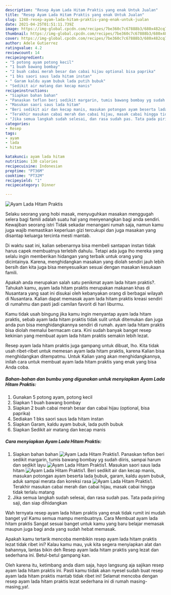 ```yaml
---
description: "Resep Ayam Lada Hitam Praktis yang enak Untuk Jualan"
title: "Resep Ayam Lada Hitam Praktis yang enak Untuk Jualan"
slug: 1248-resep-ayam-lada-hitam-praktis-yang-enak-untuk-jualan
date: 2021-04-25T01:51:11.739Z
image: https://img-global.cpcdn.com/recipes/7be360c7c67888b3/680x482cq70/ayam-lada-hitam-praktis-foto-resep-utama.jpg
thumbnail: https://img-global.cpcdn.com/recipes/7be360c7c67888b3/680x482cq70/ayam-lada-hitam-praktis-foto-resep-utama.jpg
cover: https://img-global.cpcdn.com/recipes/7be360c7c67888b3/680x482cq70/ayam-lada-hitam-praktis-foto-resep-utama.jpg
author: Adele Gutierrez
ratingvalue: 4.2
reviewcount: 14
recipeingredient:
- "5 potong ayam potong kecil"
- "1 buah bawang bombay"
- "2 buah cabai merah besar dan cabai hijau optional bisa paprika"
- "1 bks saori saus lada hitam instan"
- " Garam kaldu ayam bubuk lada putih bubuk"
- "Sedikit air matang dan kecap manis"
recipeinstructions:
- "Siapkan bahan bahan"
- "Panaskan teflon beri sedikit margarin, tumis bawang bombay yg sudah diiris, sampai harum dan sedikit layu"
- "Masukan saori saus lada hitam"
- "Beri sedikit air dan kecap manis, masukan potongan ayam beserta lada bubuk, garam, kaldu ayam bubuk, aduk sampai merata dan koreksi rasa"
- "Terakhir masukan cabai merah dan cabai hijau, masak cabai hingga tidak terlalu matang"
- "Jika semua langkah sudah selesai, dan rasa sudah pas. Tata pada piring saji, dan siap dihidangkan"
categories:
- Resep
tags:
- ayam
- lada
- hitam

katakunci: ayam lada hitam 
nutrition: 130 calories
recipecuisine: Indonesian
preptime: "PT36M"
cooktime: "PT32M"
recipeyield: "1"
recipecategory: Dinner

---
```



![Ayam Lada Hitam Praktis](https://img-global.cpcdn.com/recipes/7be360c7c67888b3/680x482cq70/ayam-lada-hitam-praktis-foto-resep-utama.jpg)

Selaku seorang yang hobi masak, menyuguhkan masakan menggugah selera bagi famili adalah suatu hal yang menyenangkan bagi anda sendiri. Kewajiban seorang istri Tidak sekadar menangani rumah saja, namun kamu juga wajib memastikan keperluan gizi tercukupi dan juga masakan yang disantap keluarga tercinta mesti mantab.

Di waktu  saat ini, kalian sebenarnya bisa membeli santapan instan tidak harus capek membuatnya terlebih dahulu. Tetapi ada juga lho mereka yang selalu ingin memberikan hidangan yang terbaik untuk orang yang dicintainya. Karena, menghidangkan masakan yang diolah sendiri jauh lebih bersih dan kita juga bisa menyesuaikan sesuai dengan masakan kesukaan famili. 



Apakah anda merupakan salah satu penikmat ayam lada hitam praktis?. Tahukah kamu, ayam lada hitam praktis merupakan makanan khas di Nusantara yang saat ini disukai oleh kebanyakan orang di berbagai wilayah di Nusantara. Kalian dapat memasak ayam lada hitam praktis kreasi sendiri di rumahmu dan pasti jadi camilan favorit di hari liburmu.

Kamu tidak usah bingung jika kamu ingin menyantap ayam lada hitam praktis, sebab ayam lada hitam praktis tidak sulit untuk ditemukan dan juga anda pun bisa menghidangkannya sendiri di rumah. ayam lada hitam praktis bisa diolah memalui bermacam cara. Kini sudah banyak banget resep kekinian yang membuat ayam lada hitam praktis semakin lebih lezat.

Resep ayam lada hitam praktis juga gampang untuk dibuat, lho. Kita tidak usah ribet-ribet untuk memesan ayam lada hitam praktis, karena Kalian bisa menghidangkan ditempatmu. Untuk Kalian yang akan menghidangkannya, inilah cara untuk membuat ayam lada hitam praktis yang enak yang bisa Anda coba.

<!--inarticleads1-->

##### Bahan-bahan dan bumbu yang digunakan untuk menyiapkan Ayam Lada Hitam Praktis:

1. Gunakan 5 potong ayam, potong kecil
1. Siapkan 1 buah bawang bombay
1. Siapkan 2 buah cabai merah besar dan cabai hijau (optional, bisa paprika)
1. Sediakan 1 bks saori saus lada hitam instan
1. Siapkan  Garam, kaldu ayam bubuk, lada putih bubuk
1. Siapkan Sedikit air matang dan kecap manis




<!--inarticleads2-->

##### Cara menyiapkan Ayam Lada Hitam Praktis:

1. Siapkan bahan bahan
<img src="https://img-global.cpcdn.com/steps/c22a629f10e88467/160x128cq70/ayam-lada-hitam-praktis-langkah-memasak-1-foto.jpg" alt="Ayam Lada Hitam Praktis">1. Panaskan teflon beri sedikit margarin, tumis bawang bombay yg sudah diiris, sampai harum dan sedikit layu
<img src="https://img-global.cpcdn.com/steps/536b75a7de559c30/160x128cq70/ayam-lada-hitam-praktis-langkah-memasak-2-foto.jpg" alt="Ayam Lada Hitam Praktis">1. Masukan saori saus lada hitam
<img src="https://img-global.cpcdn.com/steps/81bde3aebef0f0b8/160x128cq70/ayam-lada-hitam-praktis-langkah-memasak-3-foto.jpg" alt="Ayam Lada Hitam Praktis">1. Beri sedikit air dan kecap manis, masukan potongan ayam beserta lada bubuk, garam, kaldu ayam bubuk, aduk sampai merata dan koreksi rasa
<img src="https://img-global.cpcdn.com/steps/4ed4f2f8e7e835b5/160x128cq70/ayam-lada-hitam-praktis-langkah-memasak-4-foto.jpg" alt="Ayam Lada Hitam Praktis">1. Terakhir masukan cabai merah dan cabai hijau, masak cabai hingga tidak terlalu matang
1. Jika semua langkah sudah selesai, dan rasa sudah pas. Tata pada piring saji, dan siap dihidangkan




Wah ternyata resep ayam lada hitam praktis yang enak tidak rumit ini mudah banget ya! Kamu semua mampu membuatnya. Cara Membuat ayam lada hitam praktis Sangat sesuai banget untuk kamu yang baru belajar memasak maupun juga bagi anda yang sudah hebat memasak.

Apakah kamu tertarik mencoba membikin resep ayam lada hitam praktis lezat tidak ribet ini? Kalau kamu mau, yuk kita segera menyiapkan alat dan bahannya, lantas bikin deh Resep ayam lada hitam praktis yang lezat dan sederhana ini. Betul-betul gampang kan. 

Oleh karena itu, ketimbang anda diam saja, hayo langsung aja sajikan resep ayam lada hitam praktis ini. Pasti kamu tiidak akan nyesel sudah buat resep ayam lada hitam praktis mantab tidak ribet ini! Selamat mencoba dengan resep ayam lada hitam praktis lezat sederhana ini di rumah masing-masing,ya!.

